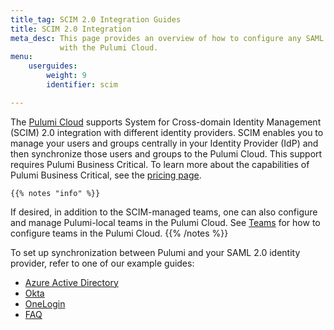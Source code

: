 ```yaml
---
title_tag: SCIM 2.0 Integration Guides
title: SCIM 2.0 Integration
meta_desc: This page provides an overview of how to configure any SAML 2.0 identity provider
           with the Pulumi Cloud.
menu:
    userguides:
        weight: 9
        identifier: scim

---
```


The [Pulumi Cloud](https://app.pulumi.com) supports System for Cross-domain Identity Management (SCIM) 2.0 integration with different identity providers. SCIM enables you to manage your users and groups centrally in your Identity Provider (IdP) and then synchronize those users and groups to the Pulumi Cloud. This support requires Pulumi Business Critical. To learn more about the capabilities of Pulumi Business Critical, see the [pricing page](/pricing/).

    {{% notes "info" %}}
If desired, in addition to the SCIM-managed teams, one can also configure and manage Pulumi-local teams in the Pulumi Cloud. See [Teams](/docs/intro/pulumi-service/teams/) for how to configure teams in the Pulumi Cloud.
    {{% /notes %}}

To set up synchronization between Pulumi and your SAML 2.0 identity provider, refer to one of our example guides:

- [Azure Active Directory](/docs/guides/scim/azuread/)
- [Okta](/docs/guides/scim/okta/)
- [OneLogin](/docs/guides/scim/onelogin/)
- [FAQ](/docs/guides/scim/faq/)
